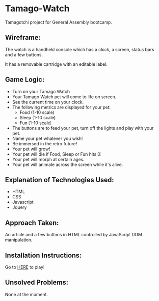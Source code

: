 # Tamago-Watch
Tamagotchi project for General Assembly bootcamp.



## Wireframe:
The watch is a handheld console which has a clock, a screen, status bars and a few buttons.

It has a removable cartridge with an editable label.

## Game Logic:
- Turn on your Tamago Watch
- Your Tamago Watch pet will come to life on screen.
- See the current time on your clock.
- The following metrics are displayed for your pet: 
    - Food (1-10 scale)
    - Sleep (1-10 scale)
    - Fun (1-10 scale)
- The buttons are to feed your pet, turn off the lights and play with your pet.
- Name your pet whatever you wish!
- Be immersed in the retro future!
- Your pet will grow!
- Your pet will die if Food, Sleep or Fun hits 0!
- Your pet will morph at certain ages.
- Your pet will animate across the screen while it's alive.

## Explanation of Technologies Used:
- HTML
- CSS
- Javascript
- Jquery

## Approach Taken:
An article and a few buttons in HTML controlled by JavaScript DOM manipulation.

## Installation Instructions:
Go to [HERE](https://pages.git.generalassemb.ly/wsushinsky/Tamago-Watch/) to play!

## Unsolved Problems:
None at the moment.
